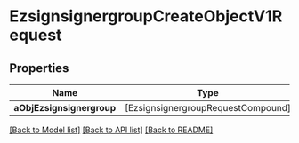 # EzsignsignergroupCreateObjectV1Request

## Properties
Name | Type | Description | Notes
------------ | ------------- | ------------- | -------------
**aObjEzsignsignergroup** | [EzsignsignergroupRequestCompound] |  | 

[[Back to Model list]](../README.md#documentation-for-models) [[Back to API list]](../README.md#documentation-for-api-endpoints) [[Back to README]](../README.md)


